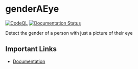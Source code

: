 # genderAEye
[![CodeQL](https://github.com/devium335/genderAEye/actions/workflows/codeql-analysis.yml/badge.svg)](https://github.com/devium335/genderAEye/actions/workflows/codeql-analysis.yml) [![Documentation Status](https://readthedocs.org/projects/genderaeye/badge/?version=latest)](https://genderaeye.readthedocs.io/en/latest/?badge=latest)

Detect the gender of a person with just a picture of their eye

## Important Links
 * [Documentation](genderaeye.readthedocs.io/en/latest/)
